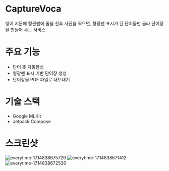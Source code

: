 # CaptureVoca
영어 지문에 형관펜에 줄을 친후 사진을 찍으면, 형광펜 표시가 된 단어들만 골라 단어장을 만들어 주는 서비스


# 주요 기능
- 단어 뜻 자동완성
- 형광펜 표시 기반 단어장 생성
- 단어장을 PDF 파일로 내보내기

# 기술 스택
- Google MLKit
- Jetpack Compose

# 스크린샷
![everytime-1714838675729](https://github.com/strawberryCheeseCake2/CaptureVoca/assets/46309433/3c1b07da-a717-4af5-887e-def8be21db1f)
![everytime-1714838671412](https://github.com/strawberryCheeseCake2/CaptureVoca/assets/46309433/3a952511-f45b-4ab9-9602-6ca0c270659e)
![everytime-1714838672530](https://github.com/strawberryCheeseCake2/CaptureVoca/assets/46309433/5f791058-2255-4ad6-a242-bffb3b6dc4fa)

